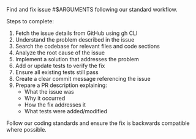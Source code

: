 Find and fix issue #$ARGUMENTS following our standard workflow.

Steps to complete:
1. Fetch the issue details from GitHub using gh CLI
2. Understand the problem described in the issue
3. Search the codebase for relevant files and code sections
4. Analyze the root cause of the issue
5. Implement a solution that addresses the problem
6. Add or update tests to verify the fix
7. Ensure all existing tests still pass
8. Create a clear commit message referencing the issue
9. Prepare a PR description explaining:
   - What the issue was
   - Why it occurred
   - How the fix addresses it
   - What tests were added/modified

Follow our coding standards and ensure the fix is backwards compatible where possible.